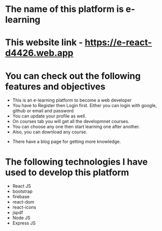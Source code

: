 # The name of this platform is e-learning

# This website link - https://e-react-d4426.web.app

# You can check out the following features and objectives

- This is an e-learning platform to become a web developer
- You have to Register then Login first. Either you can login with google, github or email and password
- You can update your profile as well.
- On courses tab you will get all the developmnet courses.
- You can choose any one then start learning one after another.
- Also, you can download any course.

* There have a blog page for getting more knowledge.

# The following technologies I have used to develop this platform

- React JS
- bootstrap
- firebase
- react-dom
- react-icons
- jspdf
- Node JS
- Express JS
